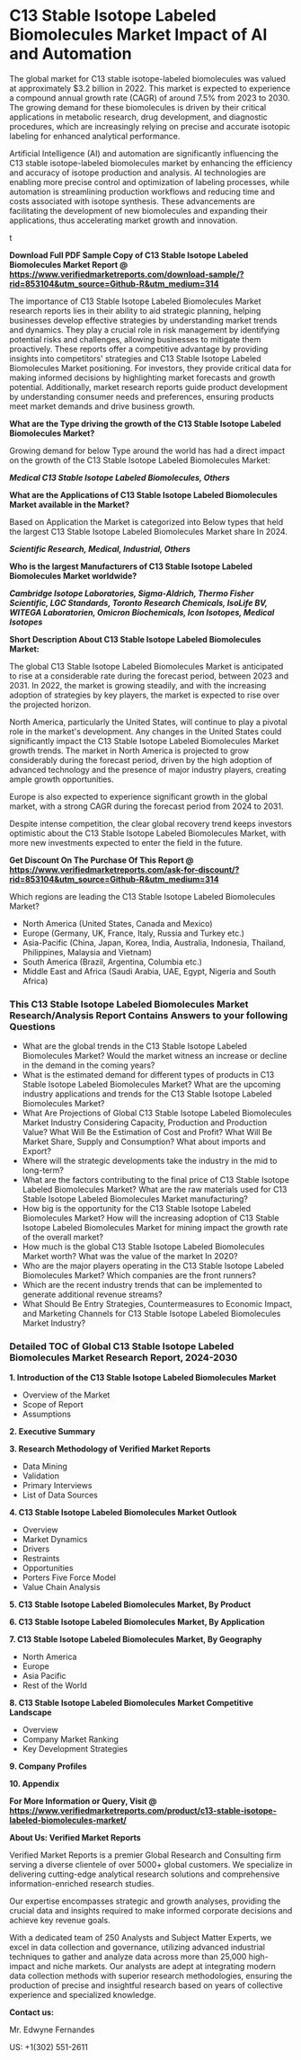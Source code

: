 <meta name="title" content="Global C13 Stable Isotope Labeled Biomolecules Market Impact of AI and Automation"><meta name="description" content="The global market for C13 stable isotope-labeled biomolecules was valued at approximately $3.2 billion in 2022. This market is expected to experience a compound annual"><meta name="title" content="C13 Stable Isotope Labeled Biomolecules Market Size, Share, Scope, Trends, Growth, Opportunities, Analysis, Forecast"><h1>C13 Stable Isotope Labeled Biomolecules Market Impact of AI and Automation</h1><p>The global market for C13 stable isotope-labeled biomolecules was valued at approximately $3.2 billion in 2022. This market is expected to experience a compound annual growth rate (CAGR) of around 7.5% from 2023 to 2030. The growing demand for these biomolecules is driven by their critical applications in metabolic research, drug development, and diagnostic procedures, which are increasingly relying on precise and accurate isotopic labeling for enhanced analytical performance.</p><p>Artificial Intelligence (AI) and automation are significantly influencing the C13 stable isotope-labeled biomolecules market by enhancing the efficiency and accuracy of isotope production and analysis. AI technologies are enabling more precise control and optimization of labeling processes, while automation is streamlining production workflows and reducing time and costs associated with isotope synthesis. These advancements are facilitating the development of new biomolecules and expanding their applications, thus accelerating market growth and innovation.</p>t</p><p id="" class=""><strong>Download Full PDF Sample Copy of C13 Stable Isotope Labeled Biomolecules Market Report @ <a href="https://www.verifiedmarketreports.com/download-sample/?rid=853104&utm_source=Github-R&utm_medium=314" target="_blank">https://www.verifiedmarketreports.com/download-sample/?rid=853104&utm_source=Github-R&utm_medium=314</a></strong></p><p>The importance of&nbsp;C13 Stable Isotope Labeled Biomolecules Market research reports lies in their ability to aid strategic planning, helping businesses develop effective strategies by understanding market trends and dynamics. They play a crucial role in risk management by identifying potential risks and challenges, allowing businesses to mitigate them proactively. These reports offer a competitive advantage by providing insights into competitors' strategies and C13 Stable Isotope Labeled Biomolecules Market positioning. For investors, they provide critical data for making informed decisions by highlighting market forecasts and growth potential. Additionally, market research reports guide product development by understanding consumer needs and preferences, ensuring products meet market demands and drive business growth.</p><p><strong>What are the&nbsp;Type driving the growth of the C13 Stable Isotope Labeled Biomolecules Market?</strong></p><p id="" class="">Growing demand for below Type around the world has had a direct impact on the growth of the C13 Stable Isotope Labeled Biomolecules Market:</p><em><strong>Medical C13 Stable Isotope Labeled Biomolecules, Others</strong></em></p><strong>What are the&nbsp;Applications&nbsp;of C13 Stable Isotope Labeled Biomolecules Market available in the Market?</strong></p><p id="" class="">Based on Application the Market is categorized into Below types that held the largest C13 Stable Isotope Labeled Biomolecules Market share In 2024.</p><em><strong>Scientific Research, Medical, Industrial, Others</strong></em></p><strong>Who is the largest Manufacturers of C13 Stable Isotope Labeled Biomolecules Market worldwide?</strong></p><p><em><strong>Cambridge Isotope Laboratories, Sigma-Aldrich, Thermo Fisher Scientific, LGC Standards, Toronto Research Chemicals, IsoLife BV, WITEGA Laboratorien, Omicron Biochemicals, Icon Isotopes, Medical Isotopes</strong></em></p><p id="" class=""><strong>Short Description About C13 Stable Isotope Labeled Biomolecules Market:</strong></p><p>The global C13 Stable Isotope Labeled Biomolecules Market is anticipated to rise at a considerable rate during the forecast period, between 2023 and 2031. In 2022, the market is growing steadily, and with the increasing adoption of strategies by key players, the market is expected to rise over the projected horizon.</p><p>North America, particularly the United States, will continue to play a pivotal role in the market's development. Any changes in the United States could significantly impact the C13 Stable Isotope Labeled Biomolecules Market growth trends. The market in North America is projected to grow considerably during the forecast period, driven by the high adoption of advanced technology and the presence of major industry players, creating ample growth opportunities.</p><p>Europe is also expected to experience significant growth in the global market, with a strong CAGR during the forecast period from 2024 to 2031.</p><p>Despite intense competition, the clear global recovery trend keeps investors optimistic about the C13 Stable Isotope Labeled Biomolecules Market, with more new investments expected to enter the field in the future.</p><p id="" class=""><strong>Get Discount On The Purchase Of This Report @ <a href="https://www.verifiedmarketreports.com/ask-for-discount/?rid=853104&utm_source=Github-R&utm_medium=314" target="_blank">https://www.verifiedmarketreports.com/ask-for-discount/?rid=853104&utm_source=Github-R&utm_medium=314</a></strong></p>Which regions are leading the C13 Stable Isotope Labeled Biomolecules Market?</p><ul><li>North America (United States, Canada and Mexico)</li><li>Europe (Germany, UK, France, Italy, Russia and Turkey etc.)</li><li>Asia-Pacific (China, Japan, Korea, India, Australia, Indonesia, Thailand, Philippines, Malaysia and Vietnam)</li><li>South America (Brazil, Argentina, Columbia etc.)</li><li>Middle East and Africa (Saudi Arabia, UAE, Egypt, Nigeria and South Africa)</li></ul><h3 id="" class="">This C13 Stable Isotope Labeled Biomolecules Market Research/Analysis Report Contains Answers to your following Questions</h3><ul><li>What are the global trends in the C13 Stable Isotope Labeled Biomolecules Market? Would the market witness an increase or decline in the demand in the coming years?</li><li>What is the estimated demand for different types of products in C13 Stable Isotope Labeled Biomolecules Market? What are the upcoming industry applications and trends for the C13 Stable Isotope Labeled Biomolecules Market?</li><li>What Are Projections of Global C13 Stable Isotope Labeled Biomolecules Market Industry Considering Capacity, Production and Production Value? What Will Be the Estimation of Cost and Profit? What Will Be Market Share, Supply and Consumption? What about imports and Export?</li><li>Where will the strategic developments take the industry in the mid to long-term?</li><li>What are the factors contributing to the final price of C13 Stable Isotope Labeled Biomolecules Market? What are the raw materials used for C13 Stable Isotope Labeled Biomolecules Market manufacturing?</li><li>How big is the opportunity for the C13 Stable Isotope Labeled Biomolecules Market? How will the increasing adoption of C13 Stable Isotope Labeled Biomolecules Market for mining impact the growth rate of the overall market?</li><li>How much is the global C13 Stable Isotope Labeled Biomolecules Market worth? What was the value of the market In 2020?</li><li>Who are the major players operating in the C13 Stable Isotope Labeled Biomolecules Market? Which companies are the front runners?</li><li>Which are the recent industry trends that can be implemented to generate additional revenue streams?</li><li>What Should Be Entry Strategies, Countermeasures to Economic Impact, and Marketing Channels for C13 Stable Isotope Labeled Biomolecules Market Industry?</li></ul><h3 id="" class="">Detailed TOC of Global C13 Stable Isotope Labeled Biomolecules Market Research Report, 2024-2030</h3><p id="" class=""><strong>1. Introduction of the C13 Stable Isotope Labeled Biomolecules Market</strong></p><ul><li>Overview of the Market</li><li>Scope of Report</li><li>Assumptions</li></ul><p id="" class=""><strong>2. Executive Summary</strong></p><p id="" class=""><strong>3. Research Methodology of Verified Market Reports</strong></p><ul><li>Data Mining</li><li>Validation</li><li>Primary Interviews</li><li>List of Data Sources</li></ul><p id="" class=""><strong>4. C13 Stable Isotope Labeled Biomolecules Market Outlook</strong></p><ul><li>Overview</li><li>Market Dynamics</li><li>Drivers</li><li>Restraints</li><li>Opportunities</li><li>Porters Five Force Model</li><li>Value Chain Analysis</li></ul><p id="" class=""><strong>5. C13 Stable Isotope Labeled Biomolecules Market, By Product</strong></p><p id="" class=""><strong>6. C13 Stable Isotope Labeled Biomolecules Market, By Application</strong></p><p id="" class=""><strong>7. C13 Stable Isotope Labeled Biomolecules Market, By Geography</strong></p><ul><li>North America</li><li>Europe</li><li>Asia Pacific</li><li>Rest of the World</li></ul><p id="" class=""><strong>8. C13 Stable Isotope Labeled Biomolecules Market Competitive Landscape</strong></p><ul><li>Overview</li><li>Company Market Ranking</li><li>Key Development Strategies</li></ul><p id="" class=""><strong>9. Company Profiles</strong></p><p id="" class=""><strong>10. Appendix</strong></p><p id="" class=""><strong>For More Information or Query, Visit @ <a href="https://www.verifiedmarketreports.com/product/c13-stable-isotope-labeled-biomolecules-market/" target="_blank">https://www.verifiedmarketreports.com/product/c13-stable-isotope-labeled-biomolecules-market/</a></strong></p><p id="" class=""><strong>About Us: Verified Market Reports</strong></p><p id="" class="">Verified Market Reports is a premier Global Research and Consulting firm serving a diverse clientele of over 5000+ global customers. We specialize in delivering cutting-edge analytical research solutions and comprehensive information-enriched research studies.</p><p id="" class="">Our expertise encompasses strategic and growth analyses, providing the crucial data and insights required to make informed corporate decisions and achieve key revenue goals.</p><p id="" class="">With a dedicated team of 250 Analysts and Subject Matter Experts, we excel in data collection and governance, utilizing advanced industrial techniques to gather and analyze data across more than 25,000 high-impact and niche markets. Our analysts are adept at integrating modern data collection methods with superior research methodologies, ensuring the production of precise and insightful research based on years of collective experience and specialized knowledge.</p><p id="" class=""><strong>Contact us:</strong></p><p id="" class="">Mr. Edwyne Fernandes</p><p id="" class="">US: +1(302) 551-2611</p>